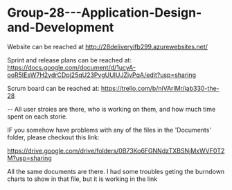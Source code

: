 # Group-28---Application-Design-and-Development

Website can be reached at http://28deliveryifb299.azurewebsites.net/

Sprint and release plans can be reached at: 
https://docs.google.com/document/d/1ucyA-ooR5IEsW7H2ydrCDpj25qU23PvgUUIUJZjvPqA/edit?usp=sharing


Scrum board can be reached at: 
https://trello.com/b/niVArlMr/iab330-the-28

-- All user stroies are there, who is working on them, and how much time spent on each storie.


IF you somehow have problems with any of the files in the 'Documents' folder, please checkout this link:

https://drive.google.com/drive/folders/0B73Ko6FGNNdzTXBSNjMxWVF0T2M?usp=sharing

All the same documents are there.
I had some troubles geting the burndown charts to show in that file, but it is working in the link
